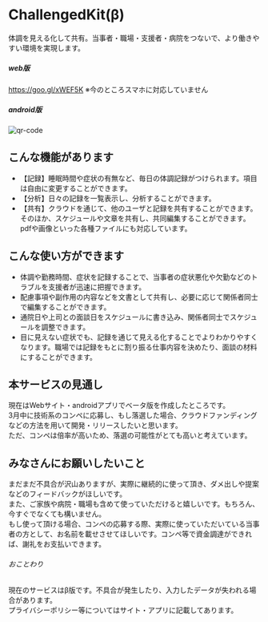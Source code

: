 # ChallengedKit(β)
体調を見える化して共有。当事者・職場・支援者・病院をつないで、より働きやすい環境を実現します。

##### web版

https://goo.gl/xWEF5K ※今のところスマホに対応していません

##### android版
![qr-code](https://user-images.githubusercontent.com/26954245/35813680-8d6625ac-0ad7-11e8-8755-f8c828126f5f.png)

## こんな機能があります
* 【記録】睡眠時間や症状の有無など、毎日の体調記録がつけられます。項目は自由に変更することができます。
* 【分析】日々の記録を一覧表示し、分析することができます。
* 【共有】クラウドを通じて、他のユーザと記録を共有することができます。そのほか、スケジュールや文章を共有し、共同編集することができます。pdfや画像といった各種ファイルにも対応しています。

## こんな使い方ができます
* 体調や勤務時間、症状を記録することで、当事者の症状悪化や欠勤などのトラブルを支援者が迅速に把握できます。
* 配慮事項や副作用の内容などを文書として共有し、必要に応じて関係者同士で編集することができます。
* 通院日や上司との面談日をスケジュールに書き込み、関係者同士でスケジュールを調整できます。
* 目に見えない症状でも、記録を通じて見える化することでよりわかりやすくなります。職場では記録をもとに割り振る仕事内容を決めたり、面談の材料にすることができます。

## 本サービスの見通し
現在はWebサイト・androidアプリでベータ版を作成したところです。  
3月中に技術系のコンペに応募し、もし落選した場合、クラウドファンディングなどの方法を用いて開発・リリースしたいと思います。  
ただ、コンペは倍率が高いため、落選の可能性がとても高いと考えています。  

## みなさんにお願いしたいこと
まだまだ不具合が沢山ありますが、実際に継続的に使って頂き、ダメ出しや提案などのフィードバックがほしいです。  
また、ご家族や病院・職場も含めて使っていただけると嬉しいです。もちろん、今すぐでなくても構いません。  
もし使って頂ける場合、コンペの応募する際、実際に使っていただいている当事者の方として、お名前を載せさせてほしいです。コンペ等で資金調達ができれば、謝礼をお支払いできます。

###### おことわり
現在のサービスはβ版です。不具合が発生したり、入力したデータが失われる場合があります。  
プライバシーポリシー等についてはサイト・アプリに記載してあります。
